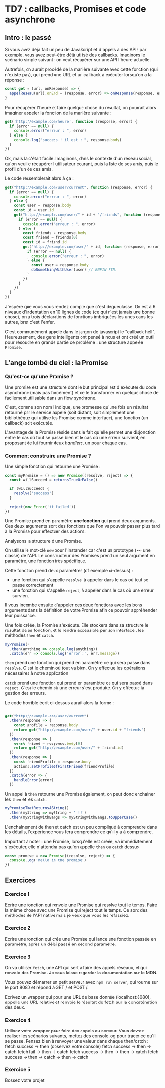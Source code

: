 # TD7 : callbacks, Promises et code asynchrone

## Intro : le passé

Si vous avez déjà fait un peu de JavaScript et d'appels à des APIs par exemple, vous avez peut-être déjà utilisé des callbacks. Imaginons le scénario simple suivant : on veut récupérer sur une API l'heure actuelle.

Autrefois, on aurait procédé de la manière suivante avec cette fonction (qui n'existe pas), qui prend une URL et un callback à exécuter lorsqu'on a la réponse :

```javascript
const get = (url, onResponse) => {
  appelReseau(url).onEnd = (response, error) => onResponse(response, error)
}
```

Pour récupérer l'heure et faire quelque chose du résultat, on pourrait alors imaginer appeler la fonction de la manière suivante :

```javascript
get('http://example.com/heure', function (response, error) {
  if (error == null) {
    console.error("erreur : ", error)
  } else {
    console.log("success ! il est : ", response.body)
  }
})
```

Ok, mais là c'était facile. Imaginons, dans le contexte d'un réseau social, qu'on veuille récupérer l'utilisateur courant, puis la liste de ses amis, puis le profil d'un de ces amis.

Le code ressemblerait alors à ça :

```javascript
get("http://example.com/user/current", function (response, error) {
  if (error == null) {
    console.error("erreur : ", error)
  } else {
    const user = response.body
    const id = user.id
    get("http://example.com/user/" + id + "/friends", function (response, error) {
      if (error == null) { 
        console.error("erreur : ", error)
      } else {
        const friends = response.body
        const friend = friends[0]
        const id = friend.id
        get("http://example.com/user/" + id, function (response, error) {
          if (error == null) {
            console.error("erreur : ", error)
          } else {
            const user = response.body
            doSomethingWithUser(user) // ENFIN PTN.
          }
        })
      }
    })
  }
})
```

J'espère que vous vous rendez compte que c'est dégueulasse. On est à 6 niveaux d'indentation en 10 lignes de code (ce qui n'est jamais une bonne chose), on a trois déclarations de fonctions imbriquées les unes dans les autres, bref c'est l'enfer.

C'est communément appelé dans le jargon de javascript le "callback hell". Heureusement, des gens intelligents ont pensé à nous et ont créé un outil pour résoudre en grande partie ce problème : une structure appelée `Promise`.

## L'ange tombé du ciel : la Promise
### Qu'est-ce qu'une Promise ?

Une promise est une structure dont le but principal est d'exécuter du code asynchrone (mais pas forcément) et de le transformer en quelque chose de facilement utilisable dans un flow synchrone.

C'est, comme son nom l'indique, une promesse qu'une fois un résultat retourné par le service appelé (soit distant, soit simplement une bibliothèque qui utilise les Promise comme interface), une fonction (un callback) soit exécutée.

L'avantage de la Promise réside dans le fait qu'elle permet une disjonction entre le cas où tout se passe bien et le cas où une erreur survient, en proposant de lui fournir deux *handlers*, un pour chaque cas.

### Comment construire une Promise ?

Une simple fonction qui retourne une Promise :

```javascript
const myPromise = () => new Promise((resolve, reject) => {
  const willSucceed = returnsTrueOrFalse()

  if (willSucceed) {
    resolve('success')
  }

  reject(new Error('it failed'))
})
```

Une Promise prend en paramètre **une fonction** qui prend deux arguments. Ces deux arguments sont des fonctions que l'on va pouvoir passer plus tard à la Promise pour effectuer des actions.

Analysons la structure d'une Promise.

On utilise le mot-clé `new` pour l'instancier car c'est un prototype (~~ une classe) de l'API.
Le constructeur des Promises prend un seul argument en paramètre, une fonction très spécifique.

Cette fonction prend deux paramètres (cf exemple ci-dessus) :
- une fonction qui s'appelle `resolve`, à appeler dans le cas où tout se passe correctement
- une fonction qui s'appelle `reject`, à appeler dans le cas où une erreur survient

Il vous incombe ensuite d'appeler ces deux fonctions avec les bons arguments dans la définition de votre Promise afin de pouvoir appréhender leur puissance.

Une fois créée, la Promise s'exécute. Elle stockera dans sa structure le résultat de sa fonction, et le rendra accessible par son interface : les méthodes `then` et `catch`.

```javascript
myPromise()
  .then(anything => console.log(anything))
  .catch(err => console.log('error :', err.message))
```

`then` prend une fonction qui prend en paramètre ce qui sera passé dans `resolve`. C'est le chemin où tout va bien.
On y effectue les opérations nécessaires à notre application

`catch` prend une fonction qui prend en paramètre ce qui sera passé dans `reject`. C'est le chemin où une erreur s'est produite.
On y effectue la gestion des erreurs.

Le code horrible écrit ci-dessus aurait alors la forme :
```javascript

get("http://example.com/user/current")
  .then(response => {
    const profile = response.body
    return get("http://example.com/user/" + user.id + "friends")
  })
  .then(response => {
    const friend = response.body[0]
    return get("http://example.com/user/" + friend.id)
  })
  .then(response => {
    const friendProfile = response.body
    actions.setProfileOfFirstFriend(friendProfile)
  })
  .catch(error => {
    handleError(error)
  })
```

Un appel à `then` retourne une Promise également, on peut donc enchainer les `then` et les `catch`.

```javascript
myPromiseThatReturnsAString()
  .then(myString => myString + ' !!')
  .then(myStringWithBangs => myStringWithBangs.toUpperCase())
```

L'enchaînement de then et catch est un peu compliqué à comprendre dans les détails, l'expérience vous fera comprendre ce qu'il y a à comprendre.

Important à noter : une Promise, lorsqu'elle est créée, va immédiatement s'exécuter, elle n'attendra pas qu'on appelle `then` ou `catch` dessus

```javascript
const promise = new Promise((resolve, reject) => {
  console.log('hello im the promise')
})
```

## Exercices

### Exercice 1
Ecrire une fonction qui renvoie une Promise qui resolve tout le temps. Faire la même chose avec une Promise qui reject tout le temps.
Ce sont des méthodes de l'API native mais je veux que vous les refassiez.

### Exercice 2
Ecrire une fonction qui crée une Promise qui lance une fonction passée en paramètre, après un délai passé en second paramètre.

### Exercice 3
On va utiliser `fetch`, une API qui sert à faire des appels réseaux, et qui renvoie des Promise.
Je vous laisse regarder la documentation sur le MDN.

Vous pouvez démarrer un petit serveur avec `npm run server`, qui tourne sur le port 8080 et répond à GET / et POST /.

Ecrivez un wrapper qui pour une URL de base donnée (localhost:8080), appelle une URL relative et renvoie le résultat de fetch sur la concaténation des deux.

### Exercice 4

Utilisez votre wrapper pour faire des appels au serveur.
Vous devrez réaliser les scénarios suivants, mettez des console.log pour tracer ce qu'il se passe. Pensez bien à renvoyer une valeur dans chaque then/catch : 
fetch success -> then (observez votre console)
fetch success -> then -> catch
fetch fail -> then -> catch
fetch success -> then -> then -> catch
fetch success -> then -> catch -> then -> catch

### Exercice 5
Bossez votre projet